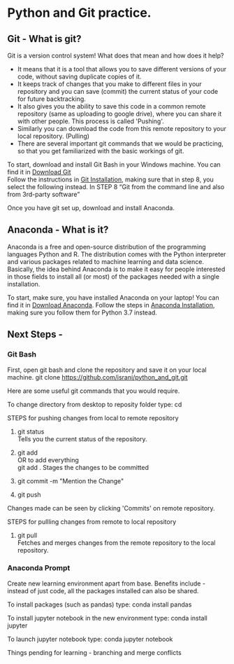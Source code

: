 # Python and Git practice.
## Git - What is git?
Git is a version control system! What does that mean and how does it help?  
- It means that it is a tool that allows you to save different versions of your code, without saving duplicate copies of it.  
- It keeps track of changes that you make to different files in your repository and you can save (commit) the current status of your code for future backtracking.  
- It also gives you the ability to save this code in a common remote repository (same as uploading to google drive), where you can share it with other people. This process is called 'Pushing'.  
- Similarly you can download the code from this remote repository to your local repository. (Pulling)  
- There are several important git commands that we would be practicing, so that you get familiarized with the basic workings of git.  

To start, download and install Git Bash in your Windows machine. You can find it in [Download Git](https://git-scm.com/download/win)  
Follow the instructions in [Git Installation](https://www.stanleyulili.com/git/how-to-install-git-bash-on-windows), making sure that in step 8, you select the following instead.
  In STEP 8 “Git from the command line and also from 3rd-party software”  
  
Once you have git set up, download and install Anaconda.

## Anaconda - What is it?  
Anaconda is a free and open-source distribution of the programming languages Python and R. The distribution comes with the Python interpreter and various packages related to machine learning and data science.  
Basically, the idea behind Anaconda is to make it easy for people interested in those fields to install all (or most) of the packages needed with a single installation. 

To start, make sure, you have installed Anaconda on your laptop! You can find it in [Download Anaconda](https://www.anaconda.com/distribution/#download-section). Follow the steps in [Anaconda Installation](https://www.datacamp.com/community/tutorials/installing-anaconda-windows), making sure you follow them for Python 3.7 instead. 

## Next Steps -

### Git Bash

First, open git bash and clone the repository and save it on your local machine.
git clone https://github.com/israni/python_and_git.git

Here are some useful git commands that you would require.

To change directory from desktop to reposity folder type:
cd <Folder Name>

STEPS for pushing changes from local to remote repository
    
1. git status  
Tells you the current status of the repository.

2. git add <Filename>     
   OR to add everything   
   git add .
Stages the changes to be committed
    
3. git commit -m "Mention the Change"

4. git push

Changes made can be seen by clicking 'Commits' on remote repository.

STEPS for pullling changes from remote to local repository
    
1. git pull  
Fetches and merges changes from the remote repository to the local repository.

### Anaconda Prompt

Create new learning environment apart from base.
Benefits include - instead of just code, all the packages installed can also be shared.

To install packages (such as pandas) type:
conda install pandas

To install jupyter notebook in the new environment type:
conda install jupyter

To launch jupyter notebook type:
conda jupyter notebook


Things pending for learning - branching and merge conflicts